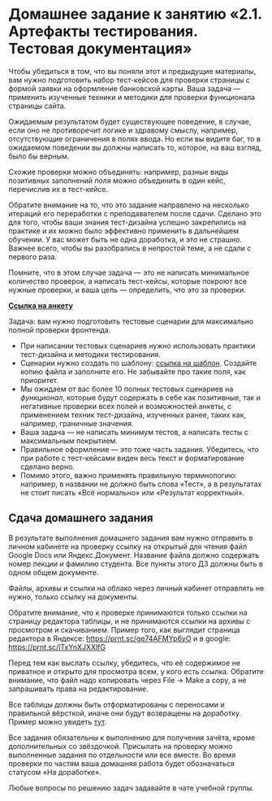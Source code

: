 # Домашнее задание к занятию «2.1. Артефакты тестирования. Тестовая документация»

Чтобы убедиться в том, что вы поняли этот и предыдущие материалы, вам нужно подготовить набор тест-кейсов для проверки страницы с формой заявки на оформление банковской карты. Ваша задача — применить изученные техники и методики для проверки функционала страницы сайта. 

Ожидаемым результатом будет существующее поведение, в случае, если оно не противоречит логике и здравому смыслу, например, отсутствующие ограничения в полях ввода. Но если вы видите баг, то в ожидаемом поведении вы должны написать то, которое, на ваш взгляд, было бы верным.

Схожие проверки можно объединять: например, разные виды позитивных заполнений поля можно объединить в один кейс, перечислив их в тест-кейсе.

Обратите внимание на то, что это задание направлено на несколько итераций его переработки с преподавателем после сдачи. Сделано это для того, чтобы ваши знания тест-дизайна успешно закрепились на практике и их можно было эффективно применить в дальнейшем обучении. У вас может быть не одна доработка, и это не страшно. Важнее всего, чтобы вы разобрались в непростой теме, а не сдали с первого раза.

Помните, что в этом случае задача — это не написать минимальное количество проверок, а написать тест-кейсы, которые покроют все нужные проверки, и ваша цель — определить, что это за проверки.


**[Ссылка на анкету](http://zayavka-na-kartu-1.sdew.ru/)**

Задача: вам нужно подготовить тестовые сценарии для максимально полной проверки фронтенда. 
* При написании тестовых сценариев нужно использовать практики тест-дизайна и методики тестирования.
* Сценарии нужно создать по шаблону: <a href="https://docs.google.com/spreadsheets/d/1sUZ1GbLdJLubR1Px_4YCy5BGdhFT-FmxHiR-luC9_X8/edit?usp=sharing">ссылка на шаблон</a>. Создайте копию файла и заполните его. Не забывайте про такие поля, как приоритет.
* Мы ожидаем от вас более 10 полных тестовых сценариев на *функционал*, которые будут содержать в себе как позитивные, так и негативные проверки всех полей и возможностей анкеты, с применением техник тест-дизайна, изученных ранее, таких как, например, граничные значения. 
* Ваша задача — не написать минимум тестов, а написать тесты с максимальным покрытием.
* Правильное оформление — это тоже часть задания. Убедитесь, что при работе с тест-кейсами виден весь текст и форматирование сделано верно.
* Помимо этого, важно применять правильную терминологию: например, в названии не должно быть слова «Тест», а в результатах не стоит писать «Всё нормально» или «Результат корректный».

## Сдача домашнего задания

В результате выполнения домашнего задания вам нужно отправить в личном кабинете на проверку ссылку на открытый для чтения файл Google Docs или Яндекс.Документ. Название файла должно содержать номер лекции и фамилию студента. Все пункты этого ДЗ должны быть в одном общем документе.

Файлы, архивы и ссылки на облако через личный кабинет отправлять не нужно, только ссылку на документы.

Обратите внимание, что к проверке принимаются только ссылки на страницу редактора таблицы, и не принимаются ссылки на архивы с просмотром и скачиванием. Пример того, как выглядит страница редактора в Яндексе: https://prnt.sc/ge74AFMYp6yO и в google: https://prnt.sc/lTxYnXJXXlfG


Перед тем как выслать ссылку, убедитесь, что её содержимое не приватное и открыто для просмотра всем, у кого есть ссылка. Обратите внимание, что файл надо копировать через File -> Make a copy, а не запрашивать права на редактирование.

Все таблицы должны быть отформатированы с переносами и правильной вёрсткой, иначе они будут возвращены на доработку. Пример можно увидеть [тут](https://docs.google.com/document/d/1yDj9YWZ6wF7v8edq_aJkSFR9g7QgUil5yuuZgbHDzvE/edit?usp=sharing).

Все задания обязательны к выполнению для получения зачёта, кроме дополнительных со звёздочкой. Присылать на проверку можно выполненные задания по отдельности или все вместе. Во время проверки по частям ваша домашняя работа будет обозначаться статусом «На доработке».

Любые вопросы по решению задач задавайте в чате учебной группы.
